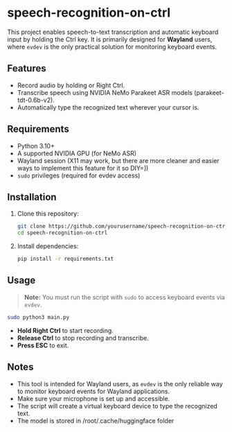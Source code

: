 # speech-recognition-on-ctrl

This project enables speech-to-text transcription and automatic keyboard input by holding the Ctrl key. It is primarily designed for **Wayland** users, where `evdev` is the only practical solution for monitoring keyboard events.

## Features

- Record audio by holding or Right Ctrl.
- Transcribe speech using NVIDIA NeMo Parakeet ASR models (parakeet-tdt-0.6b-v2).
- Automatically type the recognized text wherever your cursor is.

## Requirements

- Python 3.10+
- A supported NVIDIA GPU (for NeMo ASR)
- Wayland session (X11 may work, but there are more cleaner and easier ways to implement this feature for it so DIY=])
- `sudo` privileges (required for evdev access)

## Installation

1. Clone this repository:

    ```bash
    git clone https://github.com/yourusername/speech-recognition-on-ctrl.git
    cd speech-recognition-on-ctrl
    ```

2. Install dependencies:

    ```bash
    pip install -r requirements.txt
    ```

## Usage

> **Note:** You must run the script with `sudo` to access keyboard events via `evdev`.

```bash
sudo python3 main.py
```

- **Hold Right Ctrl** to start recording.
- **Release Ctrl** to stop recording and transcribe.
- **Press ESC** to exit.

## Notes

- This tool is intended for Wayland users, as `evdev` is the only reliable way to monitor keyboard events for Wayland applications.
- Make sure your microphone is set up and accessible.
- The script will create a virtual keyboard device to type the recognized text.
- The model is stored in /root/.cache/huggingface folder
